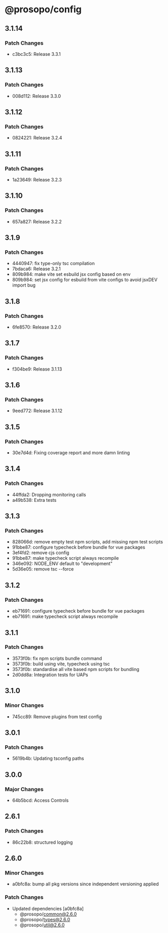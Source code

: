 # @prosopo/config

## 3.1.14
### Patch Changes

- c3bc3c5: Release 3.3.1

## 3.1.13
### Patch Changes

- 008d112: Release 3.3.0

## 3.1.12
### Patch Changes

- 0824221: Release 3.2.4

## 3.1.11
### Patch Changes

- 1a23649: Release 3.2.3

## 3.1.10
### Patch Changes

- 657a827: Release 3.2.2

## 3.1.9
### Patch Changes

- 4440947: fix type-only tsc compilation
- 7bdaca6: Release 3.2.1
- 809b984: make vite set esbuild jsx config based on env
- 809b984: set jsx config for esbuild from vite configs to avoid jsxDEV import bug

## 3.1.8
### Patch Changes

- 6fe8570: Release 3.2.0

## 3.1.7
### Patch Changes

- f304be9: Release 3.1.13

## 3.1.6
### Patch Changes

- 9eed772: Release 3.1.12

## 3.1.5
### Patch Changes

- 30e7d4d: Fixing coverage report and more damn linting

## 3.1.4
### Patch Changes

- 44ffda2: Dropping monitoring calls
- a49b538: Extra tests

## 3.1.3
### Patch Changes

- 828066d: remove empty test npm scripts, add missing npm test scripts
- 91bbe87: configure typecheck before bundle for vue packages
- 3ef4fd2: remove cjs config
- 91bbe87: make typecheck script always recompile
- 346e092: NODE_ENV default to "development"
- 5d36e05: remove tsc --force

## 3.1.2
### Patch Changes

- eb71691: configure typecheck before bundle for vue packages
- eb71691: make typecheck script always recompile

## 3.1.1
### Patch Changes

- 3573f0b: fix npm scripts bundle command
- 3573f0b: build using vite, typecheck using tsc
- 3573f0b: standardise all vite based npm scripts for bundling
- 2d0dd8a: Integration tests for UAPs

## 3.1.0
### Minor Changes

- 745cc89: Remove plugins from test config

## 3.0.1
### Patch Changes

- 5619b4b: Updating tsconfig paths

## 3.0.0
### Major Changes

- 64b5bcd: Access Controls

## 2.6.1
### Patch Changes

- 86c22b8: structured logging

## 2.6.0

### Minor Changes

- a0bfc8a: bump all pkg versions since independent versioning applied

### Patch Changes

- Updated dependencies [a0bfc8a]
  - @prosopo/common@2.6.0
  - @prosopo/types@2.6.0
  - @prosopo/util@2.6.0
